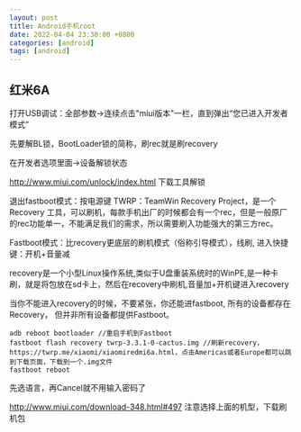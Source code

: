 ```yaml
---
layout: post
title: Android手机root
date: 2022-04-04 23:30:00 +0800
categories: [android]
tags: [android]
---
```

## 红米6A
打开USB调试：全部参数->连续点击"miui版本"一栏，直到弹出“您已进入开发者模式”

先要解BL锁，BootLoader锁的简称，刷rec就是刷recovery

在开发者选项里面->设备解锁状态

http://www.miui.com/unlock/index.html 下载工具解锁

退出fastboot模式：按电源键
TWRP：TeamWin Recovery Project，是一个Recovery 工具，可以刷机，每款手机出厂的时候都会有一个rec，但是一般原厂的rec功能单一，不能满足我们的需求，所以需要刷入功能强大的第三方rec。

Fastboot模式：比recovery更底层的刷机模式（俗称引导模式），线刷, 进入快捷键：开机+音量减

recovery是一个小型Linux操作系统,类似于U盘重装系统时的WinPE,是一种卡刷，就是将包放在sd卡上，然后在recovery中刷机,音量加+开机键进入recovery

当你不能进入recovery的时候，不要紧张，你还能进fastboot, 所有的设备都存在Recovery， 但并非所有设备都提供Fastboot。
```
adb reboot bootloader //重启手机到Fastboot
fastboot flash recovery twrp-3.3.1-0-cactus.img //刷新recovery， https://twrp.me/xiaomi/xiaomiredmi6a.html，点击Americas或者Europe都可以跳到下载页面，下载到一个.img文件
fastboot reboot
```
先选语言，再Cancel就不用输入密码了

http://www.miui.com/download-348.html#497 注意选择上面的机型，下载刷机包